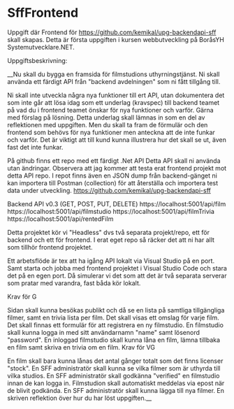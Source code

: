 # SffFrontend

Uppgift där Frontend för https://github.com/kemikal/upg-backendapi-sff skall skapas. Detta är första uppgiften i kursen webbutveckling på BoråsYH Systemutvecklare.NET.

Uppgiftsbeskrivning:

__Nu skall du bygga en framsida för filmstudions uthyrningstjänst. 
Ni skall använda ett färdigt API från "backend avdelningen" som ni fått tillgång till. 

Ni skall inte utveckla några nya funktioner till ert API, utan dokumentera det som inte går att lösa idag som ett underlag (kravspec) till backend teamet på vad du i frontend teamet önskar för nya funktioner och varför. Gärna med förslag på lösning. Detta underlag skall lämnas in som en del av reflektionen med uppgiften.
Men du skall ta fram de förmulär och den frontend som behövs för nya funktioner men anteckna att de inte funkar och varför.
Det är viktigt att till kund kunna illustrera hur det skall se ut, även fast det inte funkar.

På github finns ett repo med ett färdigt .Net API
Detta API skall ni använda utan ändringar. Observera att jag kommer att testa erat frontend projekt mot detta API repo.
I repot finns även en JSON dump från backend-gänget ni kan importera till Postman (collection) för att återställa och importera test data under utveckling.
https://github.com/kemikal/upg-backendapi-sff 

Backend API v0.3 (GET, POST, PUT, DELETE)
https://localhost:5001/api/film
https://localhost:5001/api/filmstudio
https://localhost:5001/api/filmTrivia
https://localhost:5001/api/rentedFilm

Detta projektet kör vi "Headless" dvs två separata projekt/repo, ett för backend och ett för frontend.
I erat eget repo så räcker det att ni har allt som tillhör frontend projektet.

Ett arbetsflöde är tex att ha igång API lokalt via Visual Studio på en port.
Samt starta och jobba med frontend projektet i Visual Studio Code och stara det på en egen port. 
Då simulerar vi det som att det är två separata serverar som pratar med varandra, fast båda kör lokalt.

Krav för G

Sidan skall kunna besökas publikt och då se en lista på samtliga tillgängliga filmer, samt en trivia lista per film.
Det skall visas ett omslag för varje film.
Det skall finnas ett formulär för att registrera en ny filmstudio.
En filmstudio skall kunna logga in med sitt användarnamn "name" samt lösenord "password".
En inloggad filmstudio skall kunna låna en film, lämna tillbaka en film samt skriva en trivia om en film.
Krav för VG

En film skall bara kunna lånas det antal gånger totalt som det finns licenser "stock".
En SFF administratör skall kunna se vilka filmer som är uthyrda till vilka studios.
En SFF administratör skall godkänna "verified" en filmstudio innan de kan logga in.
Filmstudion skall automatiskt meddelas via epost när de blivit godkända.
En SFF administratör skall kunna lägga till nya filmer.
En skriven reflektion över hur du har löst uppgiften.__
